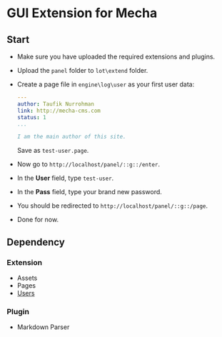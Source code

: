 GUI Extension for Mecha
=======================

Start
-----

 - Make sure you have uploaded the required extensions and plugins.
 - Upload the `panel` folder to `lot\extend` folder.
 - Create a page file in `engine\log\user` as your first user data:

   ~~~ .yaml
   ---
   author: Taufik Nurrohman
   link: http://mecha-cms.com
   status: 1
   ...

   I am the main author of this site.
   ~~~

   Save as `test-user.page`.
 - Now go to `http://localhost/panel/::g::/enter`.
 - In the **User** field, type `test-user`.
 - In the **Pass** field, type your brand new password.
 - You should be redirected to `http://localhost/panel/::g::/page`.
 - Done for now.

Dependency
----------

### Extension

 - Assets
 - Pages
 - [Users](https://github.com/mecha-cms/extend.user)

### Plugin

 - Markdown Parser